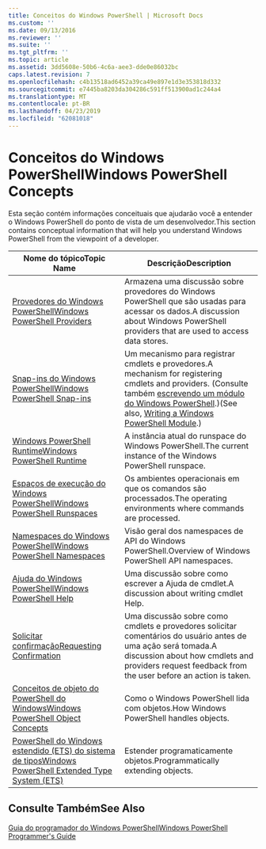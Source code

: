 ```yaml
---
title: Conceitos do Windows PowerShell | Microsoft Docs
ms.custom: ''
ms.date: 09/13/2016
ms.reviewer: ''
ms.suite: ''
ms.tgt_pltfrm: ''
ms.topic: article
ms.assetid: 3dd5608e-50b6-4c6a-aee3-dde0e86032bc
caps.latest.revision: 7
ms.openlocfilehash: c4b13518ad6452a39ca49e897e1d3e353818d332
ms.sourcegitcommit: e7445ba8203da304286c591ff513900ad1c244a4
ms.translationtype: MT
ms.contentlocale: pt-BR
ms.lasthandoff: 04/23/2019
ms.locfileid: "62081018"
---
```

# <a name="windows-powershell-concepts"></a><span data-ttu-id="d44a9-102">Conceitos do Windows PowerShell</span><span class="sxs-lookup"><span data-stu-id="d44a9-102">Windows PowerShell Concepts</span></span>

<span data-ttu-id="d44a9-103">Esta seção contém informações conceituais que ajudarão você a entender o Windows PowerShell do ponto de vista de um desenvolvedor.</span><span class="sxs-lookup"><span data-stu-id="d44a9-103">This section contains conceptual information that will help you understand Windows PowerShell from the viewpoint of a developer.</span></span>

|<span data-ttu-id="d44a9-104">Nome do tópico</span><span class="sxs-lookup"><span data-stu-id="d44a9-104">Topic Name</span></span>|<span data-ttu-id="d44a9-105">Descrição</span><span class="sxs-lookup"><span data-stu-id="d44a9-105">Description</span></span>|
|----------------|-----------------|
|[<span data-ttu-id="d44a9-106">Provedores do Windows PowerShell</span><span class="sxs-lookup"><span data-stu-id="d44a9-106">Windows PowerShell Providers</span></span>](http://msdn.microsoft.com/en-us/a65c5c75-1131-4ade-90d3-a613dbe620e9)|<span data-ttu-id="d44a9-107">Armazena uma discussão sobre provedores do Windows PowerShell que são usadas para acessar os dados.</span><span class="sxs-lookup"><span data-stu-id="d44a9-107">A discussion about Windows PowerShell providers that are used to access data stores.</span></span>|
|[<span data-ttu-id="d44a9-108">Snap-ins do Windows PowerShell</span><span class="sxs-lookup"><span data-stu-id="d44a9-108">Windows PowerShell Snap-ins</span></span>](http://msdn.microsoft.com/en-us/20e081a9-522c-48bf-9f21-faaf8cca2e82)|<span data-ttu-id="d44a9-109">Um mecanismo para registrar cmdlets e provedores.</span><span class="sxs-lookup"><span data-stu-id="d44a9-109">A mechanism for registering cmdlets and providers.</span></span> <span data-ttu-id="d44a9-110">(Consulte também [escrevendo um módulo do Windows PowerShell](../module/writing-a-windows-powershell-module.md).)</span><span class="sxs-lookup"><span data-stu-id="d44a9-110">(See also, [Writing a Windows PowerShell Module](../module/writing-a-windows-powershell-module.md).)</span></span>|
|[<span data-ttu-id="d44a9-111">Windows PowerShell Runtime</span><span class="sxs-lookup"><span data-stu-id="d44a9-111">Windows PowerShell Runtime</span></span>](http://msdn.microsoft.com/en-us/949f06e8-0224-4cd3-bbad-a0cebbb5dec8)|<span data-ttu-id="d44a9-112">A instância atual do runspace do Windows PowerShell.</span><span class="sxs-lookup"><span data-stu-id="d44a9-112">The current instance of the Windows PowerShell runspace.</span></span>|
|[<span data-ttu-id="d44a9-113">Espaços de execução do Windows PowerShell</span><span class="sxs-lookup"><span data-stu-id="d44a9-113">Windows PowerShell Runspaces</span></span>](http://msdn.microsoft.com/en-us/a1582cfe-f06d-4aff-adc6-71f49a860ce9)|<span data-ttu-id="d44a9-114">Os ambientes operacionais em que os comandos são processados.</span><span class="sxs-lookup"><span data-stu-id="d44a9-114">The operating environments where commands are processed.</span></span>|
|[<span data-ttu-id="d44a9-115">Namespaces do Windows PowerShell</span><span class="sxs-lookup"><span data-stu-id="d44a9-115">Windows PowerShell Namespaces</span></span>](http://msdn.microsoft.com/en-us/04bd2841-e90c-47d2-8a1f-3aeb3df35176)|<span data-ttu-id="d44a9-116">Visão geral dos namespaces de API do Windows PowerShell.</span><span class="sxs-lookup"><span data-stu-id="d44a9-116">Overview of Windows PowerShell API namespaces.</span></span>|
|[<span data-ttu-id="d44a9-117">Ajuda do Windows PowerShell</span><span class="sxs-lookup"><span data-stu-id="d44a9-117">Windows PowerShell Help</span></span>](http://msdn.microsoft.com/en-us/097b7c1c-a056-4b36-9c86-65b2ee702fc7)|<span data-ttu-id="d44a9-118">Uma discussão sobre como escrever a Ajuda de cmdlet.</span><span class="sxs-lookup"><span data-stu-id="d44a9-118">A discussion about writing cmdlet Help.</span></span>|
|[<span data-ttu-id="d44a9-119">Solicitar confirmação</span><span class="sxs-lookup"><span data-stu-id="d44a9-119">Requesting Confirmation</span></span>](../cmdlet/requesting-confirmation-from-cmdlets.md)|<span data-ttu-id="d44a9-120">Uma discussão sobre como cmdlets e provedores solicitar comentários do usuário antes de uma ação será tomada.</span><span class="sxs-lookup"><span data-stu-id="d44a9-120">A discussion about how cmdlets and providers request feedback from the user before an action is taken.</span></span>|
|[<span data-ttu-id="d44a9-121">Conceitos de objeto do PowerShell do Windows</span><span class="sxs-lookup"><span data-stu-id="d44a9-121">Windows PowerShell Object Concepts</span></span>](http://msdn.microsoft.com/en-us/a1449178-b6fd-4ca8-a5e1-d747c2c54181)|<span data-ttu-id="d44a9-122">Como o Windows PowerShell lida com objetos.</span><span class="sxs-lookup"><span data-stu-id="d44a9-122">How Windows PowerShell handles objects.</span></span>|
|[<span data-ttu-id="d44a9-123">PowerShell do Windows estendido (ETS) do sistema de tipos</span><span class="sxs-lookup"><span data-stu-id="d44a9-123">Windows PowerShell Extended Type System (ETS)</span></span>](http://msdn.microsoft.com/en-us/12700631-be23-4e6b-9bf0-81ea0d166353)|<span data-ttu-id="d44a9-124">Estender programaticamente objetos.</span><span class="sxs-lookup"><span data-stu-id="d44a9-124">Programmatically extending objects.</span></span>|

## <a name="see-also"></a><span data-ttu-id="d44a9-125">Consulte Também</span><span class="sxs-lookup"><span data-stu-id="d44a9-125">See Also</span></span>

[<span data-ttu-id="d44a9-126">Guia do programador do Windows PowerShell</span><span class="sxs-lookup"><span data-stu-id="d44a9-126">Windows PowerShell Programmer's Guide</span></span>](./windows-powershell-programmer-s-guide.md)